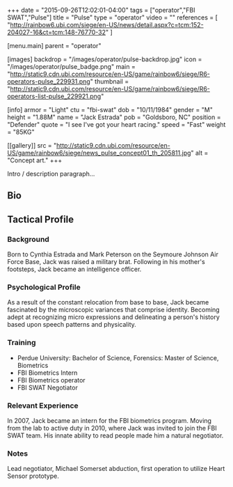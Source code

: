 +++
date = "2015-09-26T12:02:01-04:00"
tags = ["operator","FBI SWAT","Pulse"]
title = "Pulse"
type = "operator"
video = ""
references = [
  "http://rainbow6.ubi.com/siege/en-US/news/detail.aspx?c=tcm:152-204027-16&ct=tcm:148-76770-32"
]

[menu.main]
  parent = "operator"

[images]
  backdrop = "/images/operator/pulse-backdrop.jpg"
  icon = "/images/operator/pulse_badge.png"
  main = "http://static9.cdn.ubi.com/resource/en-US/game/rainbow6/siege/R6-operators-pulse_229931.png"
  thumbnail = "http://static9.cdn.ubi.com/resource/en-US/game/rainbow6/siege/R6-operators-list-pulse_229921.png"

[info]
  armor = "Light"
  ctu = "fbi-swat"
  dob = "10/11/1984"
  gender = "M"
  height = "1.88M"
  name = "Jack Estrada"
  pob = "Goldsboro, NC"
  position = "Defender"
  quote = "I see I've got your heart racing."
  speed = "Fast"
  weight = "85KG"

[[gallery]]
  src = "http://static9.cdn.ubi.com/resource/en-US/game/rainbow6/siege/news_pulse_concept01_th_205811.jpg"
  alt = "Concept art."
+++

Intro / description paragraph...<!--more-->

## Bio

## Tactical Profile

### Background

Born to Cynthia Estrada and Mark Peterson on the Seymoure Johnson Air Force Base, Jack was raised a military brat. Following in his mother's footsteps, Jack became an intelligence officer.

### Psychological Profile

As a result of the constant relocation from base to base, Jack became fascinated by the microscopic variances that comprise identity. Becoming adept at recognizing micro expressions and delineating a person's history based upon speech patterns and physicality.

### Training

* Perdue University: Bachelor of Science, Forensics: Master of Science, Biometrics
* FBI Biometrics Intern
* FBI Biometrics operator
* FBI SWAT Negotiator

### Relevant Experience

In 2007, Jack became an intern for the FBI biometrics program. Moving from the lab to active duty in 2010, where Jack was invited to join the FBI SWAT team. His innate ability to read people made him a natural negotiator.

### Notes

Lead negotiator, Michael Somerset abduction, first operation to utilize Heart Sensor prototype.
